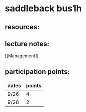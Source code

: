 # saddleback bus1h

## resources:

## lecture notes:
[[Management]]

## participation points:
| dates | points |
| ----- | ------ |
| 9/26  | 4      |
| 9/28  | 2      |

